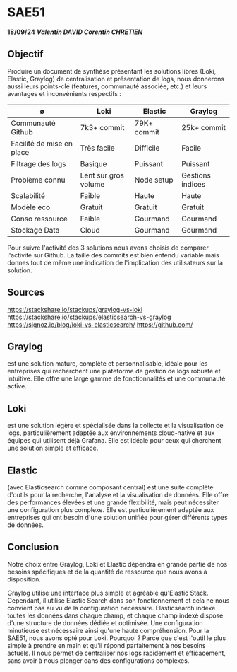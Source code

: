 ﻿# SAE51
**18/09/24**
***Valentin DAVID
Corentin CHRETIEN***

## Objectif

Produire un document de synthèse présentant les solutions libres (Loki, Elastic, Graylog) de centralisation et présentation de logs, nous donnerons aussi leurs points-clé (features, communauté associée, etc.) et leurs avantages et inconvénients respectifs :

ø     |Loki   |Elastic   | Graylog  |
 |------|-------|---|---|
Communauté Github | 7k3+ commit   | 79K+ commit | 25k+ commit   | 
Facilité de mise en place | Très facile  | Difficile  | Facile  |   
Filtrage des logs | Basique  | Puissant  |Puissant   |     
Problème connu | Lent sur gros volume  | Node setup  | Gestions indices   |   
Scalabilité |Faible   | Haute  |  Haute |   
Modèle eco|Gratuit   | Gratuit  |  Gratuit |
Conso ressource| Faible  | Gourmand  |Gourmand   |   
Stockage Data | Cloud |Gourmand   | Gourmand  |


Pour suivre l'activité des 3 solutions nous avons choisis de comparer l'activité sur Github. La taille des commits est bien entendu variable mais donnes tout de même une indication de l'implication des utilisateurs sur la solution.

## Sources
https://stackshare.io/stackups/graylog-vs-loki
https://stackshare.io/stackups/elasticsearch-vs-graylog
https://signoz.io/blog/loki-vs-elasticsearch/
https://github.com/





## Graylog
est une solution mature, complète et personnalisable, idéale pour les entreprises qui recherchent une plateforme de gestion de logs robuste et intuitive. Elle offre une large gamme de fonctionnalités et une communauté active.

## Loki
 est une solution légère et spécialisée dans la collecte et la visualisation de logs, particulièrement adaptée aux environnements cloud-native et aux équipes qui utilisent déjà Grafana. Elle est idéale pour ceux qui cherchent une solution simple et efficace.
 
## Elastic
 (avec Elasticsearch comme composant central) est une suite complète d'outils pour la recherche, l'analyse et la visualisation de données. Elle offre des performances élevées et une grande flexibilité, mais peut nécessiter une configuration plus complexe. Elle est particulièrement adaptée aux entreprises qui ont besoin d'une solution unifiée pour gérer différents types de données.

## Conclusion

Notre choix entre Graylog, Loki et Elastic dépendra en grande partie de nos besoins spécifiques et de la quantité de ressource que nous avons à disposition.

Graylog utilise une interface plus simple et agréable qu'Elastic Stack.
Cependant, il utilise Elastic Search dans son fonctionnement et cela ne nous convient pas au vu de la configuration nécéssaire.
Elasticsearch indexe toutes les données dans chaque champ, et chaque champ indexé dispose d'une structure de données dédiée et optimisée. Une configuration minutieuse est nécessaire ainsi qu'une haute compréhension.
Pour la SAE51, nous avons opté pour Loki. Pourquoi ? Parce que c'est l'outil le plus simple à prendre en main et qu'il répond parfaitement à nos besoins actuels. Il nous permet de centraliser nos logs rapidement et efficacement, sans avoir à nous plonger dans des configurations complexes.



